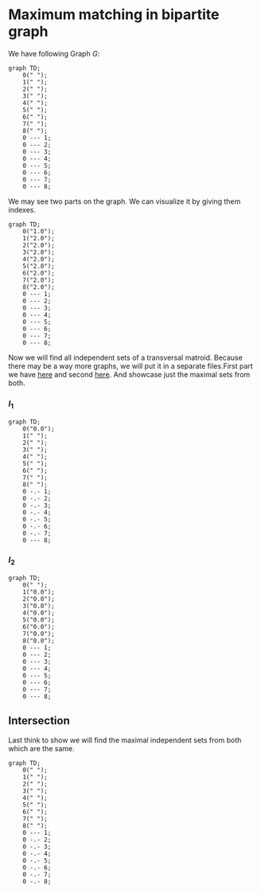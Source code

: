 # Maximum matching in bipartite graph

We have following Graph $G$:

```mermaid
graph TD;
	0(" ");
	1(" ");
	2(" ");
	3(" ");
	4(" ");
	5(" ");
	6(" ");
	7(" ");
	8(" ");
	0 --- 1;
	0 --- 2;
	0 --- 3;
	0 --- 4;
	0 --- 5;
	0 --- 6;
	0 --- 7;
	0 --- 8;
```

We may see two parts on the graph. We can visualize it by giving them indexes.

```mermaid
graph TD;
	0("1.0");
	1("2.0");
	2("2.0");
	3("2.0");
	4("2.0");
	5("2.0");
	6("2.0");
	7("2.0");
	8("2.0");
	0 --- 1;
	0 --- 2;
	0 --- 3;
	0 --- 4;
	0 --- 5;
	0 --- 6;
	0 --- 7;
	0 --- 8;
```

Now we will find all independent sets of a transversal matroid. Because there may be a way more graphs, we will put it in a separate files.First part we have [here](./../output/5(1).md) and second [here](./../output/5(2).md). And showcase just the maximal sets from both.

### $I_{1}$

```mermaid
graph TD;
	0("0.0");
	1(" ");
	2(" ");
	3(" ");
	4(" ");
	5(" ");
	6(" ");
	7(" ");
	8(" ");
	0 -.- 1;
	0 -.- 2;
	0 -.- 3;
	0 -.- 4;
	0 -.- 5;
	0 -.- 6;
	0 -.- 7;
	0 --- 8;
```

### $I_{2}$

```mermaid
graph TD;
	0(" ");
	1("0.0");
	2("0.0");
	3("0.0");
	4("0.0");
	5("0.0");
	6("0.0");
	7("0.0");
	8("0.0");
	0 --- 1;
	0 --- 2;
	0 --- 3;
	0 --- 4;
	0 --- 5;
	0 --- 6;
	0 --- 7;
	0 --- 8;
```

## Intersection

Last think to show we will find the maximal independent sets from both which are the same.

```mermaid
graph TD;
	0(" ");
	1(" ");
	2(" ");
	3(" ");
	4(" ");
	5(" ");
	6(" ");
	7(" ");
	8(" ");
	0 --- 1;
	0 -.- 2;
	0 -.- 3;
	0 -.- 4;
	0 -.- 5;
	0 -.- 6;
	0 -.- 7;
	0 -.- 8;
```

